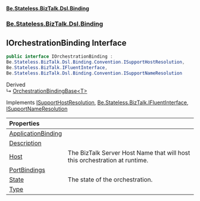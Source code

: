 #### [Be.Stateless.BizTalk.Dsl.Binding](README.md 'README')
### [Be.Stateless.BizTalk.Dsl.Binding](Be.Stateless.BizTalk.Dsl.Binding.md 'Be.Stateless.BizTalk.Dsl.Binding')

## IOrchestrationBinding Interface

```csharp
public interface IOrchestrationBinding :
Be.Stateless.BizTalk.Dsl.Binding.Convention.ISupportHostResolution,
Be.Stateless.BizTalk.IFluentInterface,
Be.Stateless.BizTalk.Dsl.Binding.Convention.ISupportNameResolution
```

Derived  
&#8627; [OrchestrationBindingBase&lt;T&gt;](OrchestrationBindingBase_T_.md 'Be.Stateless.BizTalk.Dsl.Binding.OrchestrationBindingBase<T>')

Implements [ISupportHostResolution](ISupportHostResolution.md 'Be.Stateless.BizTalk.Dsl.Binding.Convention.ISupportHostResolution'), [Be.Stateless.BizTalk.IFluentInterface](https://docs.microsoft.com/en-us/dotnet/api/Be.Stateless.BizTalk.IFluentInterface 'Be.Stateless.BizTalk.IFluentInterface'), [ISupportNameResolution](ISupportNameResolution.md 'Be.Stateless.BizTalk.Dsl.Binding.Convention.ISupportNameResolution')

| Properties | |
| :--- | :--- |
| [ApplicationBinding](IOrchestrationBinding.ApplicationBinding.md 'Be.Stateless.BizTalk.Dsl.Binding.IOrchestrationBinding.ApplicationBinding') | |
| [Description](IOrchestrationBinding.Description.md 'Be.Stateless.BizTalk.Dsl.Binding.IOrchestrationBinding.Description') | |
| [Host](IOrchestrationBinding.Host.md 'Be.Stateless.BizTalk.Dsl.Binding.IOrchestrationBinding.Host') | The BizTalk Server Host Name that will host this orchestration at runtime. |
| [PortBindings](IOrchestrationBinding.PortBindings.md 'Be.Stateless.BizTalk.Dsl.Binding.IOrchestrationBinding.PortBindings') | |
| [State](IOrchestrationBinding.State.md 'Be.Stateless.BizTalk.Dsl.Binding.IOrchestrationBinding.State') | The state of the orchestration. |
| [Type](IOrchestrationBinding.Type.md 'Be.Stateless.BizTalk.Dsl.Binding.IOrchestrationBinding.Type') | |
